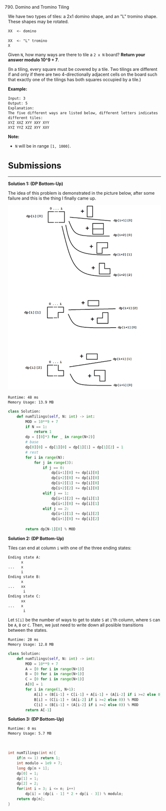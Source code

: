 790. Domino and Tromino Tiling

We have two types of tiles: a 2x1 domino shape, and an "L" tromino shape. These shapes may be rotated.

```
XX  <- domino

XX  <- "L" tromino
X
```

Given `N`, how many ways are there to tile a `2 x N` board? **Return your answer modulo 10^9 + 7**.

(In a tiling, every square must be covered by a tile. Two tilings are different if and only if there are two 4-directionally adjacent cells on the board such that exactly one of the tilings has both squares occupied by a tile.)

**Example:**

```
Input: 3
Output: 5
Explanation: 
The five different ways are listed below, different letters indicates different tiles:
XYZ XXZ XYY XXY XYY
XYZ YYZ XZZ XYY XXY
```

**Note:**

* `N` will be in range `[1, 1000]`.

# Submissions
---
**Solution 1: (DP Bottom-Up)**

The idea of this problem is demonstrated in the picture below, after some failure and this is the thing I finally came up.

![790_image_1585811937.png](img/790_image_1585811937.png)
```
Runtime: 48 ms
Memory Usage: 13.9 MB
```
```python
class Solution:
    def numTilings(self, N: int) -> int:
        MOD = 10**9 + 7
        if N == 1:
            return 1
        dp = [[0]*3 for _ in range(N+2)]
        # base
        dp[0][0] = dp[1][0] = dp[1][1] = dp[1][2] = 1
        # rest
        for i in range(N):
            for j in range(3):
                if j == 0:
                    dp[i+1][0] += dp[i][0]
                    dp[i+2][0] += dp[i][0]
                    dp[i+2][1] += dp[i][0]
                    dp[i+2][2] += dp[i][0]
                elif j == 1:
                    dp[i+1][2] += dp[i][1]
                    dp[i+1][0] += dp[i][1]
                elif j == 2:
                    dp[i+1][1] += dp[i][2]
                    dp[i+1][0] += dp[i][2]
                        
        return dp[N-1][0] % MOD 
```

**Solution 2: (DP Bottom-Up)**

Tiles can end at column `i` with one of the three ending states:

```
Ending state A:
      x
...   x
      i
Ending state B:
      x
...   xx
       i
Ending state C:
      xx
...   x
       i
```

Let `S[i]` be the number of ways to get to state `S` at `i`'th column, where `S` can be `A`, `B` or `C`. Then, we just need to write down all posiible transitions between the states.

```
Runtime: 28 ms
Memory Usage: 12.8 MB
```
```python
class Solution:
    def numTilings(self, N: int) -> int:
        MOD = 10**9 + 7
        A = [0 for i in range(N+1)]
        B = [0 for i in range(N+1)]
        C = [0 for i in range(N+1)]
        A[0] = 1
        for i in range(1, N+1):
            A[i] = (B[i-1] + C[i-1] + A[i-1] + (A[i-2] if i >=2 else 0)) % MOD
            B[i] = (C[i-1] + (A[i-2] if i >=2 else 0)) % MOD
            C[i] = (B[i-1] + (A[i-2] if i >=2 else 0)) % MOD
        return A[-1]
```

**Solution 3: (DP Bottom-Up)**
```
Runtime: 0 ms
Memory Usage: 5.7 MB
```
```c


int numTilings(int n){
    if(n <= 1) return 1;
    int modulo = 1e9 + 7;
    long dp[n + 1];
    dp[0] = 1;
    dp[1] = 1;
    dp[2] = 2;
    for(int i = 3; i <= n; i++)
        dp[i] = (dp[i - 1] * 2 + dp[i - 3]) % modulo;
    return dp[n];
}
```
